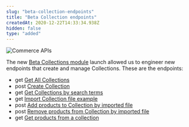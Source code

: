 ```yaml
---
slug: "beta-collection-endpoints"
title: "Beta Collection endpoints"
createdAt: 2020-12-22T14:33:34.938Z
hidden: false
type: "added"
---
```


![Commerce APIs](https://raw.githubusercontent.com/vtexdocs/dev-portal-content/main/images/beta-collection-endpoints-0.png)

The new [Beta Collections module](https://help.vtex.com/announcements/new-beta-collections-module-easily-create-and-manage-product-collections--6KvFxylC5SNsbVm8L8XZpZ#) launch allowed us to engineer new endpoints that create and manage Collections. These are the endpoints:

- get [Get All Collections](https://developers.vtex.com/vtex-developer-docs/reference/collection-beta#get-allcollections)
- post [Create Collection](https://developers.vtex.com/vtex-developer-docs/reference/collection-beta#post-createcollection)
- get [Get Collections by search terms](https://developers.vtex.com/vtex-developer-docs/reference/collection-beta#get-collectionsbyseachterms)
- get [Import Collection file example](https://developers.vtex.com/vtex-developer-docs/reference/collection-beta#get-importfileexample)
- post [Add products to Collection by imported file](https://developers.vtex.com/vtex-developer-docs/reference/collection-beta#post-addproductsbyimportfile)
- post [Remove products from Collection by imported file](https://developers.vtex.com/vtex-developer-docs/reference/collection-beta#post-removeproductsbyimportfile)
- get [Get products from a collection](https://developers.vtex.com/vtex-developer-docs/reference/collection-beta#get-productsfromacollection)
